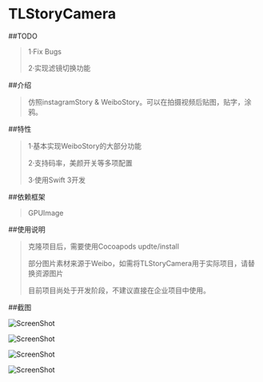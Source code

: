 # TLStoryCamera

##TODO
>1·Fix Bugs
>
>2·实现滤镜切换功能
>


##介绍
>仿照instagramStory & WeiboStory。可以在拍摄视频后贴图，贴字，涂鸦。

##特性
>1·基本实现WeiboStory的大部分功能
>
>2·支持码率，美颜开关等多项配置
>
>3·使用Swift 3开发
>

##依赖框架
>GPUImage
>

##使用说明
>克隆项目后，需要使用Cocoapods updte/install
>
>部分图片素材来源于Weibo，如需将TLStoryCamera用于实际项目，请替换资源图片
>
>目前项目尚处于开发阶段，不建议直接在企业项目中使用。

##截图

![ScreenShot](https://github.com/timelessg/TLStoryCamera/blob/master/ScreenShot/2017-05-21%2014_33_43.gif?raw=true)

![ScreenShot](https://github.com/timelessg/TLStoryCamera/blob/master/ScreenShot/IMG_0037.jpg?raw=true)

![ScreenShot](https://github.com/timelessg/TLStoryCamera/blob/master/ScreenShot/IMG_0038.jpg?raw=true)

![ScreenShot](https://github.com/timelessg/TLStoryCamera/blob/master/ScreenShot/IMG_0040.jpg?raw=true)

